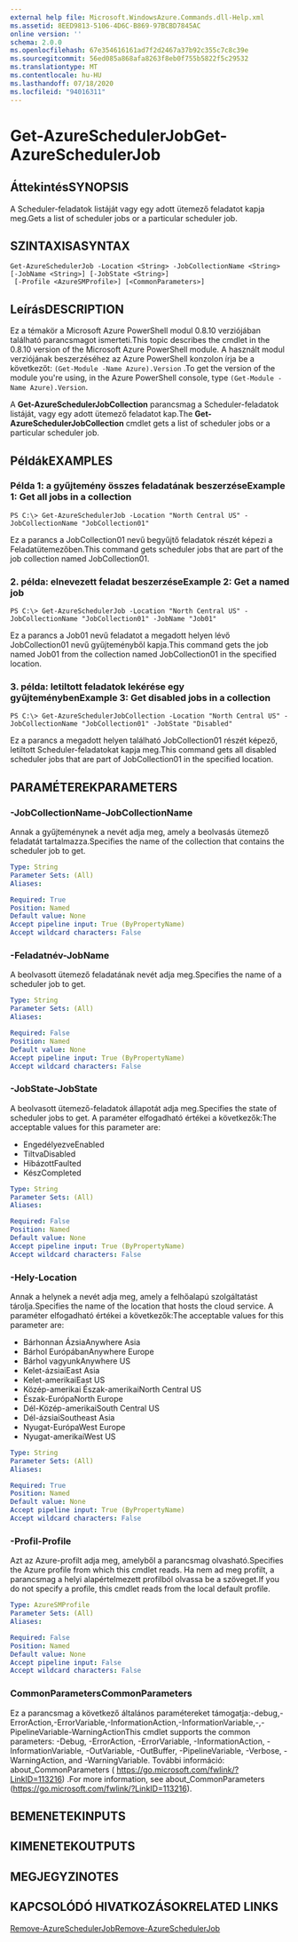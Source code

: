 ```yaml
---
external help file: Microsoft.WindowsAzure.Commands.dll-Help.xml
ms.assetid: 8EED9813-5106-4D6C-B869-97BCBD7845AC
online version: ''
schema: 2.0.0
ms.openlocfilehash: 67e354616161ad7f2d2467a37b92c355c7c8c39e
ms.sourcegitcommit: 56ed085a868afa8263f8eb0f755b5822f5c29532
ms.translationtype: MT
ms.contentlocale: hu-HU
ms.lasthandoff: 07/18/2020
ms.locfileid: "94016311"
---
```

# <span data-ttu-id="d5273-101">Get-AzureSchedulerJob</span><span class="sxs-lookup"><span data-stu-id="d5273-101">Get-AzureSchedulerJob</span></span>

## <span data-ttu-id="d5273-102">Áttekintés</span><span class="sxs-lookup"><span data-stu-id="d5273-102">SYNOPSIS</span></span>
<span data-ttu-id="d5273-103">A Scheduler-feladatok listáját vagy egy adott ütemező feladatot kapja meg.</span><span class="sxs-lookup"><span data-stu-id="d5273-103">Gets a list of scheduler jobs or a particular scheduler job.</span></span>

## <span data-ttu-id="d5273-104">SZINTAXISA</span><span class="sxs-lookup"><span data-stu-id="d5273-104">SYNTAX</span></span>

```
Get-AzureSchedulerJob -Location <String> -JobCollectionName <String> [-JobName <String>] [-JobState <String>]
 [-Profile <AzureSMProfile>] [<CommonParameters>]
```

## <span data-ttu-id="d5273-105">Leírás</span><span class="sxs-lookup"><span data-stu-id="d5273-105">DESCRIPTION</span></span>
<span data-ttu-id="d5273-106">Ez a témakör a Microsoft Azure PowerShell modul 0.8.10 verziójában található parancsmagot ismerteti.</span><span class="sxs-lookup"><span data-stu-id="d5273-106">This topic describes the cmdlet in the 0.8.10 version of the Microsoft Azure PowerShell module.</span></span>
<span data-ttu-id="d5273-107">A használt modul verziójának beszerzéséhez az Azure PowerShell konzolon írja be a következőt: `(Get-Module -Name Azure).Version` .</span><span class="sxs-lookup"><span data-stu-id="d5273-107">To get the version of the module you're using, in the Azure PowerShell console, type `(Get-Module -Name Azure).Version`.</span></span>

<span data-ttu-id="d5273-108">A **Get-AzureSchedulerJobCollection** parancsmag a Scheduler-feladatok listáját, vagy egy adott ütemező feladatot kap.</span><span class="sxs-lookup"><span data-stu-id="d5273-108">The **Get-AzureSchedulerJobCollection** cmdlet gets a list of scheduler jobs or a particular scheduler job.</span></span>

## <span data-ttu-id="d5273-109">Példák</span><span class="sxs-lookup"><span data-stu-id="d5273-109">EXAMPLES</span></span>

### <span data-ttu-id="d5273-110">Példa 1: a gyűjtemény összes feladatának beszerzése</span><span class="sxs-lookup"><span data-stu-id="d5273-110">Example 1: Get all jobs in a collection</span></span>
```
PS C:\> Get-AzureSchedulerJob -Location "North Central US" -JobCollectionName "JobCollection01"
```

<span data-ttu-id="d5273-111">Ez a parancs a JobCollection01 nevű begyűjtő feladatok részét képezi a Feladatütemezőben.</span><span class="sxs-lookup"><span data-stu-id="d5273-111">This command gets scheduler jobs that are part of the job collection named JobCollection01.</span></span>

### <span data-ttu-id="d5273-112">2. példa: elnevezett feladat beszerzése</span><span class="sxs-lookup"><span data-stu-id="d5273-112">Example 2: Get a named job</span></span>
```
PS C:\> Get-AzureSchedulerJob -Location "North Central US" -JobCollectionName "JobCollection01" -JobName "Job01"
```

<span data-ttu-id="d5273-113">Ez a parancs a Job01 nevű feladatot a megadott helyen lévő JobCollection01 nevű gyűjteményből kapja.</span><span class="sxs-lookup"><span data-stu-id="d5273-113">This command gets the job named Job01 from the collection named JobCollection01 in the specified location.</span></span>

### <span data-ttu-id="d5273-114">3. példa: letiltott feladatok lekérése egy gyűjteményben</span><span class="sxs-lookup"><span data-stu-id="d5273-114">Example 3: Get disabled jobs in a collection</span></span>
```
PS C:\> Get-AzureSchedulerJobCollection -Location "North Central US" -JobCollectionName "JobCollection01" -JobState "Disabled"
```

<span data-ttu-id="d5273-115">Ez a parancs a megadott helyen található JobCollection01 részét képező, letiltott Scheduler-feladatokat kapja meg.</span><span class="sxs-lookup"><span data-stu-id="d5273-115">This command gets all disabled scheduler jobs that are part of JobCollection01 in the specified location.</span></span>

## <span data-ttu-id="d5273-116">PARAMÉTEREK</span><span class="sxs-lookup"><span data-stu-id="d5273-116">PARAMETERS</span></span>

### <span data-ttu-id="d5273-117">-JobCollectionName</span><span class="sxs-lookup"><span data-stu-id="d5273-117">-JobCollectionName</span></span>
<span data-ttu-id="d5273-118">Annak a gyűjteménynek a nevét adja meg, amely a beolvasás ütemező feladatát tartalmazza.</span><span class="sxs-lookup"><span data-stu-id="d5273-118">Specifies the name of the collection that contains the scheduler job to get.</span></span>

```yaml
Type: String
Parameter Sets: (All)
Aliases: 

Required: True
Position: Named
Default value: None
Accept pipeline input: True (ByPropertyName)
Accept wildcard characters: False
```

### <span data-ttu-id="d5273-119">-Feladatnév</span><span class="sxs-lookup"><span data-stu-id="d5273-119">-JobName</span></span>
<span data-ttu-id="d5273-120">A beolvasott ütemező feladatának nevét adja meg.</span><span class="sxs-lookup"><span data-stu-id="d5273-120">Specifies the name of a scheduler job to get.</span></span>

```yaml
Type: String
Parameter Sets: (All)
Aliases: 

Required: False
Position: Named
Default value: None
Accept pipeline input: True (ByPropertyName)
Accept wildcard characters: False
```

### <span data-ttu-id="d5273-121">-JobState</span><span class="sxs-lookup"><span data-stu-id="d5273-121">-JobState</span></span>
<span data-ttu-id="d5273-122">A beolvasott ütemező-feladatok állapotát adja meg.</span><span class="sxs-lookup"><span data-stu-id="d5273-122">Specifies the state of scheduler jobs to get.</span></span>
<span data-ttu-id="d5273-123">A paraméter elfogadható értékei a következők:</span><span class="sxs-lookup"><span data-stu-id="d5273-123">The acceptable values for this parameter are:</span></span>

- <span data-ttu-id="d5273-124">Engedélyezve</span><span class="sxs-lookup"><span data-stu-id="d5273-124">Enabled</span></span>
- <span data-ttu-id="d5273-125">Tiltva</span><span class="sxs-lookup"><span data-stu-id="d5273-125">Disabled</span></span>
- <span data-ttu-id="d5273-126">Hibázott</span><span class="sxs-lookup"><span data-stu-id="d5273-126">Faulted</span></span>
- <span data-ttu-id="d5273-127">Kész</span><span class="sxs-lookup"><span data-stu-id="d5273-127">Completed</span></span>

```yaml
Type: String
Parameter Sets: (All)
Aliases: 

Required: False
Position: Named
Default value: None
Accept pipeline input: True (ByPropertyName)
Accept wildcard characters: False
```

### <span data-ttu-id="d5273-128">-Hely</span><span class="sxs-lookup"><span data-stu-id="d5273-128">-Location</span></span>
<span data-ttu-id="d5273-129">Annak a helynek a nevét adja meg, amely a felhőalapú szolgáltatást tárolja.</span><span class="sxs-lookup"><span data-stu-id="d5273-129">Specifies the name of the location that hosts the cloud service.</span></span>
<span data-ttu-id="d5273-130">A paraméter elfogadható értékei a következők:</span><span class="sxs-lookup"><span data-stu-id="d5273-130">The acceptable values for this parameter are:</span></span>

- <span data-ttu-id="d5273-131">Bárhonnan Ázsia</span><span class="sxs-lookup"><span data-stu-id="d5273-131">Anywhere Asia</span></span>
- <span data-ttu-id="d5273-132">Bárhol Európában</span><span class="sxs-lookup"><span data-stu-id="d5273-132">Anywhere Europe</span></span>
- <span data-ttu-id="d5273-133">Bárhol vagyunk</span><span class="sxs-lookup"><span data-stu-id="d5273-133">Anywhere US</span></span>
- <span data-ttu-id="d5273-134">Kelet-ázsiai</span><span class="sxs-lookup"><span data-stu-id="d5273-134">East Asia</span></span>
- <span data-ttu-id="d5273-135">Kelet-amerikai</span><span class="sxs-lookup"><span data-stu-id="d5273-135">East US</span></span>
- <span data-ttu-id="d5273-136">Közép-amerikai Észak-amerikai</span><span class="sxs-lookup"><span data-stu-id="d5273-136">North Central US</span></span>
- <span data-ttu-id="d5273-137">Észak-Európa</span><span class="sxs-lookup"><span data-stu-id="d5273-137">North Europe</span></span>
- <span data-ttu-id="d5273-138">Dél-Közép-amerikai</span><span class="sxs-lookup"><span data-stu-id="d5273-138">South Central US</span></span>
- <span data-ttu-id="d5273-139">Dél-ázsiai</span><span class="sxs-lookup"><span data-stu-id="d5273-139">Southeast Asia</span></span>
- <span data-ttu-id="d5273-140">Nyugat-Európa</span><span class="sxs-lookup"><span data-stu-id="d5273-140">West Europe</span></span>
- <span data-ttu-id="d5273-141">Nyugat-amerikai</span><span class="sxs-lookup"><span data-stu-id="d5273-141">West US</span></span>

```yaml
Type: String
Parameter Sets: (All)
Aliases: 

Required: True
Position: Named
Default value: None
Accept pipeline input: True (ByPropertyName)
Accept wildcard characters: False
```

### <span data-ttu-id="d5273-142">-Profil</span><span class="sxs-lookup"><span data-stu-id="d5273-142">-Profile</span></span>
<span data-ttu-id="d5273-143">Azt az Azure-profilt adja meg, amelyből a parancsmag olvasható.</span><span class="sxs-lookup"><span data-stu-id="d5273-143">Specifies the Azure profile from which this cmdlet reads.</span></span>
<span data-ttu-id="d5273-144">Ha nem ad meg profilt, a parancsmag a helyi alapértelmezett profilból olvassa be a szöveget.</span><span class="sxs-lookup"><span data-stu-id="d5273-144">If you do not specify a profile, this cmdlet reads from the local default profile.</span></span>

```yaml
Type: AzureSMProfile
Parameter Sets: (All)
Aliases: 

Required: False
Position: Named
Default value: None
Accept pipeline input: False
Accept wildcard characters: False
```

### <span data-ttu-id="d5273-145">CommonParameters</span><span class="sxs-lookup"><span data-stu-id="d5273-145">CommonParameters</span></span>
<span data-ttu-id="d5273-146">Ez a parancsmag a következő általános paramétereket támogatja:-debug,-ErrorAction,-ErrorVariable,-InformationAction,-InformationVariable,-,-PipelineVariable-WarningAction</span><span class="sxs-lookup"><span data-stu-id="d5273-146">This cmdlet supports the common parameters: -Debug, -ErrorAction, -ErrorVariable, -InformationAction, -InformationVariable, -OutVariable, -OutBuffer, -PipelineVariable, -Verbose, -WarningAction, and -WarningVariable.</span></span> <span data-ttu-id="d5273-147">További információ: about_CommonParameters ( https://go.microsoft.com/fwlink/?LinkID=113216) .</span><span class="sxs-lookup"><span data-stu-id="d5273-147">For more information, see about_CommonParameters (https://go.microsoft.com/fwlink/?LinkID=113216).</span></span>

## <span data-ttu-id="d5273-148">BEMENETEK</span><span class="sxs-lookup"><span data-stu-id="d5273-148">INPUTS</span></span>

## <span data-ttu-id="d5273-149">KIMENETEK</span><span class="sxs-lookup"><span data-stu-id="d5273-149">OUTPUTS</span></span>

## <span data-ttu-id="d5273-150">MEGJEGYZI</span><span class="sxs-lookup"><span data-stu-id="d5273-150">NOTES</span></span>

## <span data-ttu-id="d5273-151">KAPCSOLÓDÓ HIVATKOZÁSOK</span><span class="sxs-lookup"><span data-stu-id="d5273-151">RELATED LINKS</span></span>

[<span data-ttu-id="d5273-152">Remove-AzureSchedulerJob</span><span class="sxs-lookup"><span data-stu-id="d5273-152">Remove-AzureSchedulerJob</span></span>](./Remove-AzureSchedulerJob.md)


